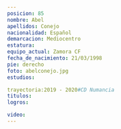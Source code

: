 ```yaml
---
posicion: 85
nombre: Abel 
apellidos: Conejo
nacionalidad: Español
demarcacion: Mediocentro
estatura: 
equipo_actual: Zamora CF
fecha_de_nacimiento: 21/03/1998
pie: derecho
foto: abelconejo.jpg
estudios: 

trayectoria:2019 - 2020#CD Numancia 
titulos:
logros:

video:
---
```

